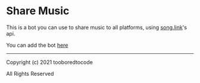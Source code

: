 # Share Music

This is a bot you can use to share music to all platforms, using [song.link](https://odesli.co)'s api.

You can add the bot [here](https://albedo.me/share-music/invite)

---

Copyright (c) 2021 tooboredtocode

All Rights Reserved
